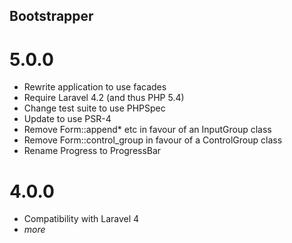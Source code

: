 Bootstrapper
------------

5.0.0
=====

* Rewrite application to use facades
* Require Laravel 4.2 (and thus PHP 5.4)
* Change test suite to use PHPSpec
* Update to use PSR-4
* Remove Form::append* etc in favour of an InputGroup class
* Remove Form::control_group in favour of a ControlGroup class
* Rename Progress to ProgressBar

4.0.0
=====

- Compatibility with Laravel 4
- _more_
